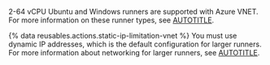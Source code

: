 2-64 vCPU Ubuntu and Windows runners are supported with Azure VNET. For more information on these runner types, see [AUTOTITLE](/actions/using-github-hosted-runners/about-larger-runners/about-larger-runners#about-ubuntu-and-windows-larger-runners).

{% data reusables.actions.static-ip-limitation-vnet %} You must use dynamic IP addresses, which is the default configuration for larger runners. For more information about networking for larger runners, see [AUTOTITLE](/actions/using-github-hosted-runners/about-larger-runners/about-larger-runners#networking-for-larger-runners).
